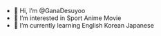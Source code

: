 - 👋 Hi, I’m @GanaDesuyoo
- 👀 I’m interested in Sport Anime Movie
- 🌱 I’m currently learning English Korean Japanese

<!---
GanaDesuyoo/GanaDesuyoo is a ✨ special ✨ repository because its `README.md` (this file) appears on your GitHub profile.
You can click the Preview link to take a look at your changes.
--->
